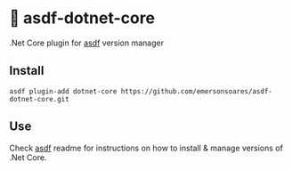 # 🚧 asdf-dotnet-core

.Net Core plugin for [asdf](https://github.com/asdf-vm/asdf) version manager

## Install

```
asdf plugin-add dotnet-core https://github.com/emersonsoares/asdf-dotnet-core.git
```

## Use

Check [asdf](https://github.com/asdf-vm/asdf) readme for instructions on how to install & manage versions of .Net Core.